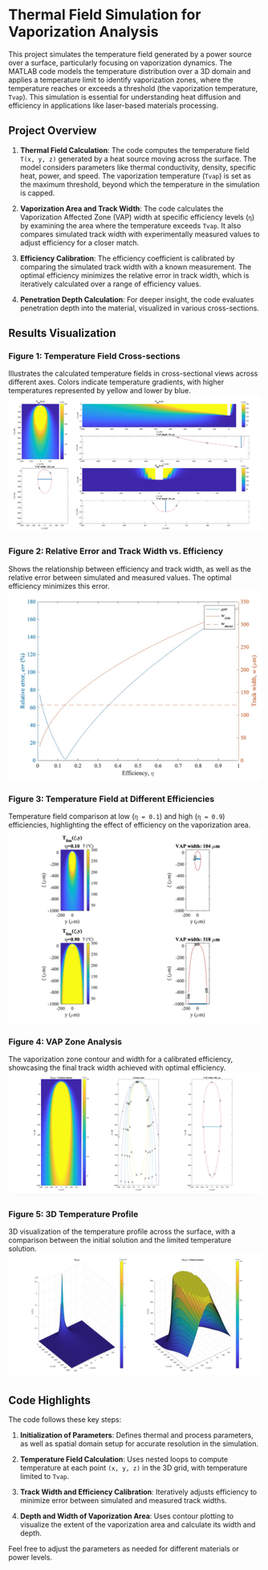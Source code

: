 # Thermal Field Simulation for Vaporization Analysis

This project simulates the temperature field generated by a power source over a surface, particularly focusing on vaporization dynamics. The MATLAB code models the temperature distribution over a 3D domain and applies a temperature limit to identify vaporization zones, where the temperature reaches or exceeds a threshold (the vaporization temperature, `Tvap`). This simulation is essential for understanding heat diffusion and efficiency in applications like laser-based materials processing.

## Project Overview

1. **Thermal Field Calculation**: 
   The code computes the temperature field `T(x, y, z)` generated by a heat source moving across the surface. The model considers parameters like thermal conductivity, density, specific heat, power, and speed. The vaporization temperature (`Tvap`) is set as the maximum threshold, beyond which the temperature in the simulation is capped.

2. **Vaporization Area and Track Width**:
   The code calculates the Vaporization Affected Zone (VAP) width at specific efficiency levels (`η`) by examining the area where the temperature exceeds `Tvap`. It also compares simulated track width with experimentally measured values to adjust efficiency for a closer match.

3. **Efficiency Calibration**:
   The efficiency coefficient is calibrated by comparing the simulated track width with a known measurement. The optimal efficiency minimizes the relative error in track width, which is iteratively calculated over a range of efficiency values.

4. **Penetration Depth Calculation**:
   For deeper insight, the code evaluates penetration depth into the material, visualized in various cross-sections.

## Results Visualization

### Figure 1: Temperature Field Cross-sections
Illustrates the calculated temperature fields in cross-sectional views across different axes. Colors indicate temperature gradients, with higher temperatures represented by yellow and lower by blue.
![Temperature Field Cross-sections](fig_1.jpg)

### Figure 2: Relative Error and Track Width vs. Efficiency
Shows the relationship between efficiency and track width, as well as the relative error between simulated and measured values. The optimal efficiency minimizes this error.
![Efficiency Calibration](fig_2.jpg)

### Figure 3: Temperature Field at Different Efficiencies
Temperature field comparison at low (`η = 0.1`) and high (`η = 0.9`) efficiencies, highlighting the effect of efficiency on the vaporization area.
![Temperature Field Comparison](fig_3.jpg)

### Figure 4: VAP Zone Analysis
The vaporization zone contour and width for a calibrated efficiency, showcasing the final track width achieved with optimal efficiency.
![VAP Zone Analysis](fig_4.jpg)

### Figure 5: 3D Temperature Profile
3D visualization of the temperature profile across the surface, with a comparison between the initial solution and the limited temperature solution.
![3D Temperature Profile](fig_5.jpg)

## Code Highlights

The code follows these key steps:

1. **Initialization of Parameters**: 
   Defines thermal and process parameters, as well as spatial domain setup for accurate resolution in the simulation.

2. **Temperature Field Calculation**:
   Uses nested loops to compute temperature at each point `(x, y, z)` in the 3D grid, with temperature limited to `Tvap`.

3. **Track Width and Efficiency Calibration**:
   Iteratively adjusts efficiency to minimize error between simulated and measured track widths.

4. **Depth and Width of Vaporization Area**:
   Uses contour plotting to visualize the extent of the vaporization area and calculate its width and depth.


Feel free to adjust the parameters as needed for different materials or power levels.

